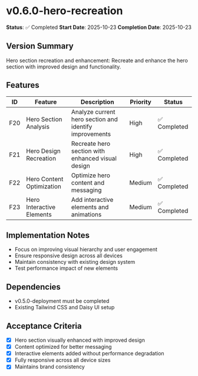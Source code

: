 # v0.6.0-hero-recreation

**Status**: ✅ Completed **Start Date**: 2025-10-23 **Completion Date**:
2025-10-23

## Version Summary

Hero section recreation and enhancement: Recreate and enhance the hero section
with improved design and functionality.

## Features

| ID  | Feature                   | Description                                            | Priority | Status       |
| --- | ------------------------- | ------------------------------------------------------ | -------- | ------------ |
| F20 | Hero Section Analysis     | Analyze current hero section and identify improvements | High     | ✅ Completed |
| F21 | Hero Design Recreation    | Recreate hero section with enhanced visual design      | High     | ✅ Completed |
| F22 | Hero Content Optimization | Optimize hero content and messaging                    | Medium   | ✅ Completed |
| F23 | Hero Interactive Elements | Add interactive elements and animations                | Medium   | ✅ Completed |

## Implementation Notes

- Focus on improving visual hierarchy and user engagement
- Ensure responsive design across all devices
- Maintain consistency with existing design system
- Test performance impact of new elements

## Dependencies

- v0.5.0-deployment must be completed
- Existing Tailwind CSS and Daisy UI setup

## Acceptance Criteria

- [x] Hero section visually enhanced with improved design
- [x] Content optimized for better messaging
- [x] Interactive elements added without performance degradation
- [x] Fully responsive across all device sizes
- [x] Maintains brand consistency
